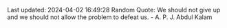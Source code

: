 Last updated: 2024-04-02 16:49:28
Random Quote: We should not give up and we should not allow the problem to defeat us. - A. P. J. Abdul Kalam